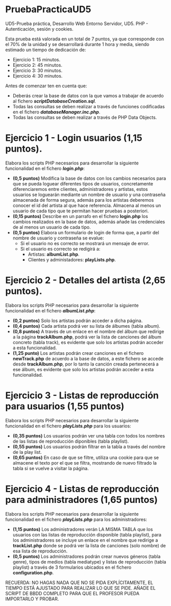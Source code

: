 # PruebaPracticaUD5
UD5-Prueba práctica, Desarrollo Web Entorno Servidor, UD5. PHP - Autenticación, sesión y cookies.

Esta prueba está valorada en un total de 7 puntos, ya que corresponde con el 70% de la unidad y se desarrollará durante 1 hora y media, siendo estimado un tiempo de dedicación de:
  - Ejercicio 1: 15 minutos.
  - Ejercicio 2: 45 minutos.
  - Ejercicio 3: 30 minutos.
  - Ejercicio 4: 30 minutos.

Antes de comenzar ten en cuenta que:
  - Deberás crear la base de datos con la que vamos a trabajar de acuerdo al fichero ***scriptDatabaseCreation.sql***.
  - Todas las consultas se deben realizar a través de funciones codificadas en el fichero ***databaseManager.inc.php***.
  - Todas las consultas se deben realizar a través de PHP Data Objects.

# Ejercicio 1 - Login usuarios (1,15 puntos).
Elabora los scripts PHP necesarios para desarrollar la siguiente funcionalidad en el fichero ***login.php***:
- **(0,5 puntos)** Modifica la base de datos con los cambios necesarios para que se pueda loguear diferentes tipos de usuarios, concretamente diferenciaremos entre clientes, administradores y artistas, estos usuarios se loguearán mediante un nombre de usuario y una contraseña almacenada de forma segura, además para los artistas deberemos conocer el id del artista al que hace referencia. Almacena al menos un usuario de cada tipo que te permitan hacer pruebas a posteriori.
- **(0,15 puntos)** Describe en un parrafo en el fichero **login.php** los cambios realizados en la base de datos, además añade las credenciales de al menos un usuario de cada tipo.
- **(0,5 puntos)** Elabora un formulario de login de forma que, a partir del nombre de usuario y contraseña se evalue:
    - Si el usuario no es correcto se mostrará un mensaje de error.
    - Si el usuario es correcto se redigirá a:
      - Artistas: **albumList.php**.
      - Clientes y administadores: **playLists.php**.
# Ejercicio 2 - Detalles del artista (2,65 puntos).
Elabora los scripts PHP necesarios para desarrollar la siguiente funcionalidad en el fichero ***albumList.php***:
- **(0,2 puntos)** Solo los artistas podrán acceder a dicha página.
- **(0,4 puntos)** Cada artista podrá ver su lista de álbumes (tabla album).
- **(0,8 puntos)** A través de un enlace en el nombre del álbum que redirige a la página **trackAlbum.php**, podrá ver la lista de canciones del álbum concreto (tabla track), es evidente que solo los artistas podrán acceder a esta funcionalidad.
- **(1,25 punto)** Los artistas podrán crear canciones en el fichero **newTrack.php** de acuerdo a la base de datos, a este fichero se accede desde **trackAlbum.php**, por lo tanto la canción creada pertenecerá a ese álbum, es evidente que solo los artistas podrán acceder a esta funcionalidad.
# Ejercicio 3 - Listas de reproducción para usuarios (1,55 puntos)
Elabora los scripts PHP necesarios para desarrollar la siguiente funcionalidad en el fichero ***playLists.php*** para los usuarios:
- **(0,35 puntos)** Los usuarios podrán ver una tabla con todos los nombres de las listas de reproducción diponibles (tabla playlist).
- **(0,55 puntos)** Los usuarios podrán filtrar en la tabla a través del nombre de la play list.
- **(0,65 puntos)** En caso de que se filtre, utiliza una cookie para que se almacene el texto por el que se filtra, mostrando de nuevo filtrado la tabla si se vuelve a visitar la página.
# Ejercicio 4 - Listas de reproducción para administradores (1,65 puntos)
Elabora los scripts PHP necesarios para desarrollar la siguiente funcionalidad en el fichero ***playLists.php*** para los administradores:
- **(1,15 puntos)** Los administradores verán LA MISMA TABLA que los usuarios con las listas de reproducción disponible (tabla playlist), para los administradores se incluye un enlace en el nombre que redirige a **trackList.php** donde se podrá ver la lista de canciones (solo nombre) de esa lista de reproducción.
- **(0,5 puntos)** Los administradores podrán crear nuevos géneros (tabla genre), tipos de medios (tabla mediatype) y listas de reproducción (tabla playlist) a través de 3 formularios ubicados en el fichero **configuration.php**.

RECUERDA:
NO HAGAS NADA QUE NO SE PIDA EXPLÍCITAMENTE, EL TIEMPO ESTÁ AJUSTADO PARA REALIZAR LO QUE SE PIDE.
AÑADE EL SCRIPT DE BBDD COMPLETO PARA QUE EL PROFESOR PUEDA IMPORTARLO Y PROBAR.